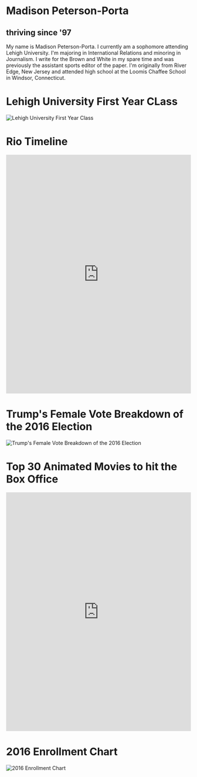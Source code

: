# Madison Peterson-Porta
## thriving since '97
My name is Madison Peterson-Porta. I currently am a sophomore attending Lehigh University. I'm majoring in International Relations and minoring in Journalism. I write for the Brown and White in my spare time and was previously the assistant sports editor of the paper. I'm originally from River Edge, New Jersey and attended high school at the Loomis Chaffee School in Windsor, Connecticut.

# Lehigh University First Year CLass
![Lehigh University First Year Class](https://madisonpeterson-porta.github.io/major1.png) 

# Rio Timeline 
<iframe src='https://cdn.knightlab.com/libs/timeline3/latest/embed/index.html?source=1IgXVKgSSi4ofjRIRx49giUdMiOfTTV_RVRFAAVFiR0Q&font=Default&lang=en&initial_zoom=2&height=650' width='100%' height='650' webkitallowfullscreen mozallowfullscreen allowfullscreen frameborder='0'></iframe>

# Trump's Female Vote Breakdown of the 2016 Election
![Trump's Female Vote Breakdown of the 2016 Election](MadisonPeterson-Porta.github.io/FORSURFERS.png)

# Top 30 Animated Movies to hit the Box Office 
<iframe src='https://cdn.knightlab.com/libs/timeline3/latest/embed/index.html?source=1-Hyy3hNJqmHB4Y7NWDr5_gxJ1tD8RxufdfoYIDR-b68&font=Default&lang=en&initial_zoom=2&height=650' width='100%' height='650' webkitallowfullscreen mozallowfullscreen allowfullscreen frameborder='0'></iframe>

# 2016 Enrollment Chart 

![2016 Enrollment Chart](https://github.com/MadisonPeterson-Porta/MadisonPeterson-Porta.github.io/blob/master/3.png?raw=true)

